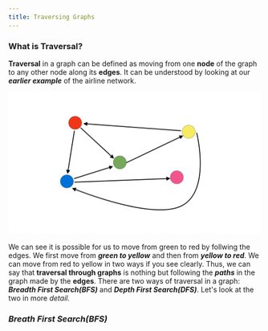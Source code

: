 ```yaml
---
title: Traversing Graphs
---
```


### What is Traversal?

<div style="text-justify">
<b>Traversal</b> in a graph can be defined as moving from one <b>node</b> of the graph to any other node along its <b>edges</b>. It can be understood by looking at our <em><b>earlier example</b></em> of the airline network.
</div>

![Airline Network](/images/Graph_1.png "Airline Network")

<div style="text-justify">
We can see it is possible for us to move from green to red by follwing the edges. We first move from <em><b>green to yellow</b></em> and then from <em><b>yellow to red</b></em>. We can move from red to yellow in two ways if you see clearly. Thus, we can say that <b>traversal through graphs</b> is nothing but following the <em><b>paths</b></em> in the graph made by the <b>edges</b>. There are two ways of traversal in a graph: <em><b>Breadth First Search(BFS)</b></em> and <em><b>Depth First Search(DFS)</b></em>. Let's look at the two in more <em>detail<em>.
</div>

### Breath First Search(BFS)

